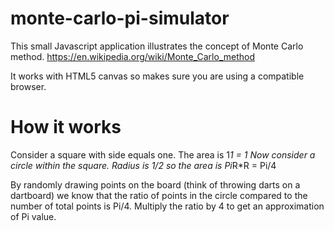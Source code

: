 monte-carlo-pi-simulator
========================

This small Javascript application illustrates the concept of Monte Carlo method.
https://en.wikipedia.org/wiki/Monte_Carlo_method

It works with HTML5 canvas so makes sure you are using a compatible browser.


How it works
========================

Consider a square with side equals one. The area is 1*1 = 1
Now consider a circle within the square. Radius is 1/2 so the area is Pi*R*R = Pi/4

By randomly drawing points on the board (think of throwing darts on a dartboard) we know that the ratio of points in the circle compared to the number of total points is Pi/4.
Multiply the ratio by 4 to get an approximation of Pi value.
